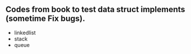## Codes from book to test data struct implements (sometime Fix bugs).

- linkedlist
- stack
- queue
